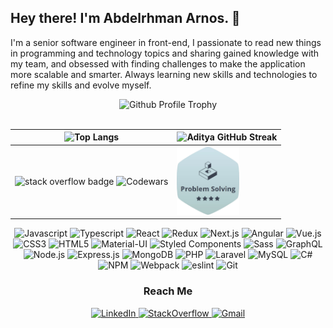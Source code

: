 <h2>Hey there! I'm Abdelrhman Arnos. 👋</h2>

<p>I'm a senior software engineer in front-end, I passionate to read new things in programming and technology topics and sharing gained knowledge with my team, and obsessed with finding challenges to make the application more scalable and smarter. Always learning new skills and technologies to refine my skills and evolve myself.​</p>

<div align="center">
  <img src="https://github-profile-trophy.vercel.app/?username=abdelrhman-arnos&theme=dark&margin-w=10" alt="Github Profile Trophy" />
</div>

<br />

| ![Top Langs](https://github-readme-stats.vercel.app/api/top-langs/?username=abdelrhman-arnos&langs_count=8&layout=compact&theme=dark) | ![Aditya GitHub Streak](https://github-readme-streak-stats.herokuapp.com/?user=abdelrhman-arnos&theme=dark) |
| --- | --- |
| <img alt="stack overflow badge" src="https://stackoverflow.com/users/flair/11054356.png?theme=dark" /> ![Codewars](https://www.codewars.com/users/abdelrhman-arnos/badges/small) | <img alt="hackerrank problem solving badge" width="100px" src="https://github.com/abdelrhman-arnos/abdelrhman-arnos/blob/main/hackerrank-problem-solving-badge.png" /> |

<p align="center">
  <a target="_blank">
    <img src="https://img.shields.io/badge/JavaScript-F7DF1E?style=for-the-badge&logo=javascript&logoColor=black" alt="Javascript" />
  </a>
  <a target="_blank">
    <img src="https://img.shields.io/badge/TypeScript-007ACC?style=for-the-badge&logo=typescript&logoColor=white" alt="Typescript" />
  </a>
  <a target="_blank">
    <img src="https://img.shields.io/badge/React-20232A?style=for-the-badge&logo=react&logoColor=61DAFB" alt="React" />
  </a>
  <a target="_blank">
    <img src="https://img.shields.io/badge/Redux-593D88?style=for-the-badge&logo=redux&logoColor=white" alt="Redux" />
  </a>
  <a target="_blank">
    <img src="https://img.shields.io/badge/Next.js-000000?style=for-the-badge&logo=next.js&logoColor=white" alt="Next.js" />
  </a>
  <a target="_blank">
    <img src="https://img.shields.io/badge/Angular-DD0031?style=for-the-badge&logo=angular&logoColor=white" alt="Angular" />
  </a>
  <a target="_blank">
    <img src="https://img.shields.io/badge/Vue.js-35495E?style=for-the-badge&logo=vue.js&logoColor=4FC08D" alt="Vue.js" />
  </a>
  <a target="_blank">
    <img src="https://img.shields.io/badge/CSS3-1572B6?style=for-the-badge&logo=css3&logoColor=white" alt="CSS3" />
  </a>
  <a target="_blank">
    <img src="https://img.shields.io/badge/HTML5-E34F26?style=for-the-badge&logo=html5&logoColor=white" alt="HTML5" />
  </a>
  <a target="_blank">
    <img src="https://img.shields.io/badge/Material--UI-0081CB?style=for-the-badge&logo=material-ui&logoColor=white" alt="Material-UI" />
  </a>
  <a target="_blank">
    <img src="https://img.shields.io/badge/Styled Components-DB7093?style=for-the-badge&logo=styled-components&logoColor=white" alt="Styled Components" />
  </a>
  <a target="_blank">
    <img src="https://img.shields.io/badge/Sass-CC6699?style=for-the-badge&logo=sass&logoColor=white" alt="Sass" />
  </a>
  <a target="_blank">
    <img src="https://img.shields.io/badge/graphql-E10098?style=for-the-badge&logo=graphql&logoColor=white" alt="GraphQL" />
  </a>
  <a target="_blank">
    <img src="https://img.shields.io/badge/Node.js-43853D?style=for-the-badge&logo=node.js&logoColor=white" alt="Node.js" />
  </a>
  <a target="_blank">
    <img src="https://img.shields.io/badge/Express.js-404D59?style=for-the-badge" alt="Express.js" />
  </a>
  <a target="_blank">
    <img src="https://img.shields.io/badge/MongoDB-4EA94B?style=for-the-badge&logo=mongodb&logoColor=white" alt="MongoDB" />
  </a>
  <a target="_blank">
    <img src="https://img.shields.io/badge/PHP-777BB4?style=for-the-badge&logo=php&logoColor=white" alt="PHP" />
  </a>
  <a target="_blank">
    <img src="https://img.shields.io/badge/Laravel-FF2D20?style=for-the-badge&logo=laravel&logoColor=white" alt="Laravel" />
  </a>
  <a target="_blank">
    <img src="https://img.shields.io/badge/MySQL-00000F?style=for-the-badge&logo=mysql&logoColor=white" alt="MySQL" />
  </a>
  <a target="_blank">
    <img src="https://img.shields.io/badge/C%23-239120?style=for-the-badge&logo=c-sharp&logoColor=white" alt="C#" />
  </a>
  <a target="_blank">
    <img src="https://img.shields.io/badge/npm-CB3837?style=for-the-badge&logo=npm&logoColor=white" alt="NPM" />
  </a>
  <a target="_blank">
    <img src="https://img.shields.io/badge/webpack-8DD6F9?style=for-the-badge&logo=webpack&logoColor=black" alt="Webpack" />
  </a>
  <a target="_blank">
    <img src="https://img.shields.io/badge/eslint-4B32C3?style=for-the-badge&logo=eslint&logoColor=white" alt="eslint" />
  </a>
  <a target="_blank">
    <img src="https://img.shields.io/badge/git-F05032?style=for-the-badge&logo=git&logoColor=white" alt="Git" />
  </a>
</p>

<h3 align="center">Reach Me</h3>
<p align="center">
  <a href="https://www.linkedin.com/in/abdelrhman-arnos/" target="_blank">
    <img src="https://img.shields.io/badge/linkedin-0077B5?style=for-the-badge&logo=linkedin&logoColor=white" alt="LinkedIn" />
  </a>
  <a href="https://stackoverflow.com/users/11054356/abdelrhman-arnos" target="_blank">
    <img src="https://img.shields.io/badge/stackoverflow-FE7A16?style=for-the-badge&logo=stackoverflow&logoColor=white" alt="StackOverflow" />
  </a>
  <a href="mailto:abdelrhman.arnos@gmail.com" target="_blank">
    <img src="https://img.shields.io/badge/Drop Me A letter-D14836?style=for-the-badge&logo=gmail&logoColor=white" alt="Gmail" />
  </a>
</p>
